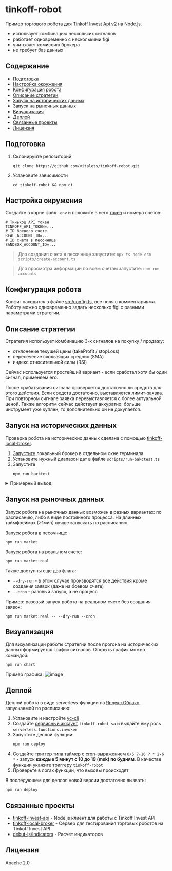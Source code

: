 # tinkoff-robot
Пример торгового робота для [Tinkoff Invest Api v2](https://tinkoff.github.io/investAPI/) на Node.js.

* использует комбинацию нескольких сигналов
* работает одновременно с несколькими figi
* учитывает комиссию брокера
* не требует баз данных

## Содержание

<!-- toc -->

- [Подготовка](#%D0%BF%D0%BE%D0%B4%D0%B3%D0%BE%D1%82%D0%BE%D0%B2%D0%BA%D0%B0)
- [Настройка окружения](#%D0%BD%D0%B0%D1%81%D1%82%D1%80%D0%BE%D0%B9%D0%BA%D0%B0-%D0%BE%D0%BA%D1%80%D1%83%D0%B6%D0%B5%D0%BD%D0%B8%D1%8F)
- [Конфигурация робота](#%D0%BA%D0%BE%D0%BD%D1%84%D0%B8%D0%B3%D1%83%D1%80%D0%B0%D1%86%D0%B8%D1%8F-%D1%80%D0%BE%D0%B1%D0%BE%D1%82%D0%B0)
- [Описание стратегии](#%D0%BE%D0%BF%D0%B8%D1%81%D0%B0%D0%BD%D0%B8%D0%B5-%D1%81%D1%82%D1%80%D0%B0%D1%82%D0%B5%D0%B3%D0%B8%D0%B8)
- [Запуск на исторических данных](#%D0%B7%D0%B0%D0%BF%D1%83%D1%81%D0%BA-%D0%BD%D0%B0-%D0%B8%D1%81%D1%82%D0%BE%D1%80%D0%B8%D1%87%D0%B5%D1%81%D0%BA%D0%B8%D1%85-%D0%B4%D0%B0%D0%BD%D0%BD%D1%8B%D1%85)
- [Запуск на рыночных данных](#%D0%B7%D0%B0%D0%BF%D1%83%D1%81%D0%BA-%D0%BD%D0%B0-%D1%80%D1%8B%D0%BD%D0%BE%D1%87%D0%BD%D1%8B%D1%85-%D0%B4%D0%B0%D0%BD%D0%BD%D1%8B%D1%85)
- [Визуализация](#%D0%B2%D0%B8%D0%B7%D1%83%D0%B0%D0%BB%D0%B8%D0%B7%D0%B0%D1%86%D0%B8%D1%8F)
- [Деплой](#%D0%B4%D0%B5%D0%BF%D0%BB%D0%BE%D0%B9)
- [Связанные проекты](#%D1%81%D0%B2%D1%8F%D0%B7%D0%B0%D0%BD%D0%BD%D1%8B%D0%B5-%D0%BF%D1%80%D0%BE%D0%B5%D0%BA%D1%82%D1%8B)
- [Лицензия](#%D0%BB%D0%B8%D1%86%D0%B5%D0%BD%D0%B7%D0%B8%D1%8F)

<!-- tocstop -->

## Подготовка
1. Склонируйте репозиторий
   ```
   git clone https://github.com/vitalets/tinkoff-robot.git
   ```
2. Установите зависимости
   ```
   cd tinkoff-robot && npm ci
   ```

## Настройка окружения
Создайте в корне файл `.env` и положите в него [токен](https://tinkoff.github.io/investAPI/token/) и номера счетов:
```
# Тинькоф API токен
TINKOFF_API_TOKEN=...
# ID боевого счете
REAL_ACCOUNT_ID=...
# ID счета в песочнице
SANDBOX_ACCOUNT_ID=...
```

> Для создания счета в песочнице запустите: `npx ts-node-esm scripts/create-account.ts`

> Для просмотра информации по всем счетам запустите: `npm run accounts`

## Конфигурация робота
Конфиг находится в файле [src/config.ts](src/config.ts), все поля с комментариями.
Роботу можно одновременно задать несколько figi с разными параметрами стратегии.

## Описание стратегии
Cтратегия использует комбинацию 3-х сигналов на покупку / продажу:

* отклонение текущей цены (takeProfit / stopLoss)
* пересечение скользящих средних (SMA)
* индекс относительной силы (RSI)

Сейчас используется простейший вариант - если сработал хотя бы один сигнал, применяем его.

После срабатывания сигнала проверяется достаточно ли средств для этого действия.
Если средств достаточно, выставляется лимит-заявка.
При повторном сигнале заявка перевыставляется с более актуальной ценой.
Также алгоритм сейчас действует аккуратно: больше инструмент уже куплен, то дополнительно он не докупается.

## Запуск на исторических данных
Проверка робота на исторических данных сделана с помощью [tinkoff-local-broker](https://github.com/vitalets/tinkoff-local-broker).

1. [Запустите](https://github.com/vitalets/tinkoff-local-broker#запуск-сервера) локальный брокер в отдельном окне терминала
2. Установите нужный диапазон дат в файле `scripts/run-bakctest.ts`
3. Запустите
   ```
   npm run backtest
   ```

<details>
<summary>Примерный вывод:</summary>

```
[robot]: Запуск робота (песочница)
[portfolio]: Позиции загружены: 1
[portfolio]:      BBG004731354 1 x 401.05
[orders]: Заявки загружены: 0
[instrument_BBG004731354]: Загружаю 31 свечей для ROSN ...
[instrument_BBG004731354]: Свечи загружены: 525, текущая цена: 409
[strategy_BBG004731354]: Сигналы: profit=wait, rsi=wait, sma=wait (29.04.2022, 18:49:00)
Операции:
     29.04.2022, 15:54:00 Покупка ЦБ BBG004731354 (1) -404.3 rub
     29.04.2022, 16:04:00 Продажа ЦБ BBG004731354 (1) 403.95 rub
     29.04.2022, 16:35:00 Покупка ЦБ BBG004731354 (1) -404.05 rub
     29.04.2022, 17:11:00 Продажа ЦБ BBG004731354 (1) 406.1 rub
     29.04.2022, 18:11:00 Покупка ЦБ BBG004731354 (1) -408.9 rub
Прибыль: -0.010868%
```
</details>

## Запуск на рыночных данных
Запуск робота на рыночных данных возможен в разных вариантах: по расписанию, либо в виде постоянного процесса.
На длинных таймфреймах (>1мин) лучше запускать по расписанию.

Запуск робота в песочнице:
```
npm run market
```

Запуск робота на реальном счете:
```
npm run market:real
```

Также доступны еще два флага:
* `--dry-run` - в этом случае производятся все действия кроме создания заявок (даже на боевом счете)
* `--cron` - разовый запуск, а не процесс

Пример: разовый запуск робота на реальном счете без создания заявок:
```
npm run market:real -- --dry-run --cron
```

## Визуализация
Для визуализации работы стратегии после прогона на исторических данных формируется график сигналов.
Открыть график можно командой:
```
npm run chart
```

Пример графика:
![image](https://user-images.githubusercontent.com/1473072/169903600-3996ffbb-a980-4578-ae43-e5f2e5205dff.png)

## Деплой
Деплой робота в виде serverless-функции на [Яндекс.Облако](https://cloud.yandex.ru/), запускаемой по расписанию:

1. Установите и настройте [yc-cli](https://cloud.yandex.ru/docs/cli/quickstart)
2. Создайте [сервисный аккаунт](https://cloud.yandex.ru/docs/iam/operations/sa/create) `tinkoff-robot-sa` и выдайте ему роль `serverless.functions.invoker`
3. Запустите деплой функции:
   ```bash
   npm run deploy
   ```
4. Создайте [триггер типа таймер](https://cloud.yandex.ru/docs/functions/concepts/trigger/timer) с cron-выражением `0/5 7-16 ? * 2-6 *` - запуск **каждые 5 минут с 10 до 19 (msk) по будням**. В качестве функции укажите триггеру `tinkoff-robot`
5. Проверьте в логах функции, что вызовы происходят

В последующем для деплоя новой версии достаточно вызвать:
```
npm run deploy
```

## Связанные проекты
* [tinkoff-invest-api](https://github.com/vitalets/tinkoff-invest-api) - Node.js клиент для работы с Tinkoff Invest API
* [tinkoff-local-broker](https://github.com/vitalets/tinkoff-local-broker) - Сервер для тестирования торговых роботов на Tinkoff Invest API
* [debut-js/Indicators](https://github.com/debut-js/Indicators) - Расчет индикаторов

## Лицензия
Apache 2.0
